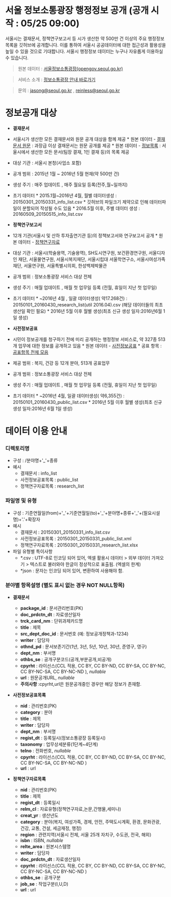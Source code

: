 # 서울 정보소통광장 행정정보 공개 (공개 시작 : 05/25 09:00)
서울시는 결재문서, 정책연구보고서 등 시가 생산한 약 500만 건 이상의 주요 행정정보 목록을 깃허브에 공개합니다. 이를 통하여 서울시 공공데이터에 대한 접근성과 활용성을 높일 수 있을 것으로 기대합니다. 
서울시 행정정보 데이터는 누구나 자유롭게 이용하실 수 있습니다. 
 
> 원본 데이터 : [서울정보소통광장(opengov.seoul.go.kr)](http://opengov.seoul.go.kr)

> 서비스 소개 : [정보소통광장 안내 바로가기](http://opengov.seoul.go.kr/intro)

> 문의 : jasong@seoul.go.kr , reinless@seoul.go.kr
 
  
# 정보공개 대상
* **결재문서**
 * 서울시가 생산한 모든 결재문서와 원문 공개 대상을 함께 제공
		* 원본 데이터 - [결재문서 원문](http://opengov.seoul.go.kr/sanction) : 과장급 이상 결재문서는 원문 공개를 제공 
		* 원본 데이터 - [정보목록](http://opengov.seoul.go.kr/info) : 서울시에서 생산한 모든 문서(팀장 결재, 1인 결재 등)의 목록 제공
 * 대상 기관 : 서울시 본청(사업소 포함)
 * 공개 범위 : 2015년 1월 ~ 2016년 5월 현재(약 500만 건)
 * 생성 주기 : 매주 업데이트 , 매주 월요일 등록(전주,월~일까지)
 * 초기 데이터
		* 2015.1월~2016년 4월, 월별 데이터생성 : 20150301_20150331_info_list.csv
		* 깃허브의 파일크기 제약으로 인해 데이터파일이 분할되어 작성될 수도 있음
		* 2016.5월 이후, 주별 데이터 생성 : 20160509_20150515_info_list.csv 

* **정책연구보고서**
 * 12개 기관(서울시 및 산하 투자출연기관 등)의 정책보고서와 연구보고서 공개 
		* 원본 데이터 - [정책연구자료](http://opengov.seoul.go.kr/research)
 * 대상 기관 : 서울시(학술용역, 기술용역), SH도시연구원, 보건환경연구원, 서울디자인 재단, 서울물연구원, 서울시복지재단, 서울시립대 서울학연구소, 서울시여성가족재단, 서울연구원, 서울특별시의회, 한성백제박물관
 * 공개 범위 : 정보소통광장 서비스 대상 전체
 * 생성 주기 : 매월 업데이트 , 매월 첫 업무일 등록 (전월, 휴일이 지난 첫 업무일)
 * 초기 데이터
		* ~2016년 4월 , 일괄 데이터생성( 약17.268건) : 20150101_20160430_research_list(util 2016.04).csv (해당 데이터들의 최초 생산일 확인 필요) 
		* 2016년 5월 이후 월별 생성(최초 신규 생성 일자:2016년6월 1일 생성)

* **사전정보공표**
 * 시민이 정보공개를 청구하기 전에 미리 공개하는 행정정보 서비스로, 약 327종 513개 업무에 대한 정보를 공개하고 있음
		* 원본 데이터 - [사전정보공표](http://opengov.seoul.go.kr/public/list)
		* 공표 항목 : [공표항목 전체 모음](http://opengov.seoul.go.kr/public/category)
 * 제공 범위 : 복지, 건강 등 12개 분야, 513개 공표업무
 * 공개 범위 : 정보소통광장 서비스 대상 전체
 * 생성 주기 : 매월 업데이트 , 매월 첫 업무일 등록 (전월, 휴일이 지난 첫 업무일)
 * 초기 데이터
		* ~2016년 4월, 일괄 데이터생성( 약6,355건) : 20150101_20160430_public_list.csv
		* 2016년 5월 이후 월별 생성(최초 신규 생성 일자:2016년 6월 1일 생성)
 

# 데이터 이용 안내
### 디렉토리명 
 * 구성 : /분야명+'_'+종류  
 * 예시
	* 결재문서 : info_list
	* 사전정보공표목록  : public_list
	* 정책연구자료목록  : research_list
 
 
### 파일명 및 유형         
 * 구성 : 기준연월일(from)+'\_'+기준연월일(to)+'\_'+분야명+종류+'\_'+(필요시설명)+'.'+확장자
 * 예시
	* 결재문서 : 20150301_20150331_info_list.csv 
	* 사전정보공표목록 : 20150301_20150331_public_list.xml
	* 정책연구자료목록 : 20150301_20150331_research_list.xlsx
 * 파일 유형별 특이사항
	* *.csv : UTF-8로 인코딩 되어 있어, 엑셀 활용시 데이터 > 외부 데이터 가져오기 > 텍스트로 불러와야 한글이 정상적으로 표출됨. (엑셀의 한계)
	* *json : 문자는 인코딩 되어 있어, 변환하여 사용해야 함.
 
 
### 분야별 항목설명 (별도 표시 없는 경우 NOT NULL항목)
 * **결재문서**
	* **package_id**      : 문서관리번호(PK)
	* **doc_prdctn_dt**   : 자료생산일자
	* **trck_card_nm**    : 단위과제카드명
	* **title**           : 제목
	* **src_dept_doc_id** : 문서번호 (예: 정보공개정책과-1234)
	* **writer**          : 담당자
	* **othnd_pd**        : 문서보존기간(1년, 3년, 5년, 10년, 30년, 준영구, 영구)
	* **dept_nm**         : 부서명
	* **othbs_se**        : 공개구분코드(공개,부분공개,비공개)
	* **cpyrht**          : 라이선스(CCL 적용, CC BY, CC BY-ND, CC BY-SA, CC BY-NC, CC BY-NC-SA, CC BY-NC-ND ), *nullable*
	* **url**             : 원문공개URL, *nullable*
	* **주의사항** :cpyrht,url은 원문공개중인 경우만 해당 정보가 존재함. 
 
 
 * **사전정보공표목록**
	* **nid**             : 관리번호(PK)
	* **category**        : 분야
	* **title**           : 제목
	* **writer**          : 담당자
	* **dept_nm**         : 부서명
	* **regist_dt**       : 등록일시(정보소통광장 등록일시)
	* **taxonomy**        : 업무상세분류(1단계~4단계)
	* **telno**           : 전화번호, *nullable*
	* **cpyrht**          : 라이선스(CCL 적용, CC BY, CC BY-ND, CC BY-SA, CC BY-NC, CC BY-NC-SA, CC BY-NC-ND )
	* **url**             : url
 
 
 * **정책연구자료목록**
	* **nid**             : 관리번호(PK)
	* **title**           : 제목
	* **regist_dt**       : 등록일시
	* **relm_cl**         : 자료유형(정책연구자료,논문,간행물,세미나) 
	* **creat_yr**        : 생산년도
	* **category**        : 분야(복지, 여성가족, 경제, 안전, 주택도시계획, 환경, 문화관광, 건강, 교통, 건설, 세금재정, 행정)
	* **region**          : 관련지역(서울시 전체, 서울 25개 자치구, 수도권, 전국, 해외)
	* **isbn**            : ISBN, *nullable*
	* **relte_area**      : 원본시스템명
	* **writer**          : 담당자
	* **doc_prdctn_dt**   : 자료생산일자
	* **cpyrht**          : 라이선스(CCL 적용, CC BY, CC BY-ND, CC BY-SA, CC BY-NC, CC BY-NC-SA, CC BY-NC-ND )
	* **othbs_se**        : 공개구분
	* **job_se**          : 작업구분(I,U,D)
	* **url**             : url
 
 

